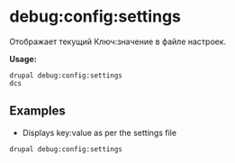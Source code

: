 # debug:config:settings
Отображает текущий Ключ:значение в файле настроек.

**Usage:**
```
drupal debug:config:settings
dcs
```

## Examples
* Displays key:value as per the settings file
```
drupal debug:config:settings
```
